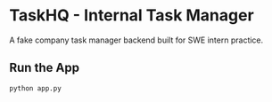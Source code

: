 # TaskHQ - Internal Task Manager

A fake company task manager backend built for SWE intern practice.

## Run the App
```bash
python app.py
